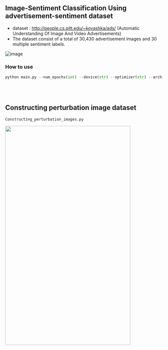 ## Image-Sentiment Classification Using advertisement-sentiment dataset

- dataset : http://people.cs.pitt.edu/~kovashka/ads/ (Automatic Understanding Of Image And Video Advertisements)
- The dataset consist of a total of 30,430 advertisement images and 30 multiple sentiment labels.

![image](https://user-images.githubusercontent.com/60679596/163516312-6125c8ed-1e4c-4e08-b006-625d0676c35b.png)




### How to use

```python
python main.py --num_epochs(int) --device(str) --optimizer(str) --arch(str)
```


</br>
</br>

## Constructing perturbation image dataset
`Constructing_perturbation_images.py`

<img src="https://user-images.githubusercontent.com/60679596/163770119-a2a232dc-aef2-419e-8749-d8630ebb9dd8.png" width="400" height="700">

